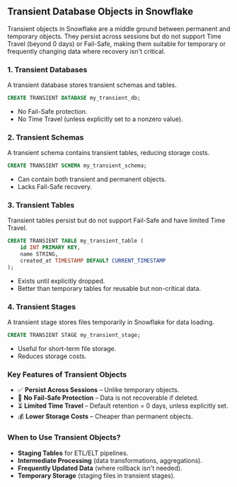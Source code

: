 ## Transient Database Objects in Snowflake

Transient objects in Snowflake are a middle ground between permanent and temporary objects. They persist across sessions but do not support Time Travel (beyond 0 days) or Fail-Safe, making them suitable for temporary or frequently changing data where recovery isn't critical.

### 1. Transient Databases
A transient database stores transient schemas and tables.

```sql
CREATE TRANSIENT DATABASE my_transient_db;
```
- No Fail-Safe protection.
- No Time Travel (unless explicitly set to a nonzero value).

### 2. Transient Schemas
A transient schema contains transient tables, reducing storage costs.

```sql
CREATE TRANSIENT SCHEMA my_transient_schema;
```
- Can contain both transient and permanent objects.
- Lacks Fail-Safe recovery.

### 3. Transient Tables
Transient tables persist but do not support Fail-Safe and have limited Time Travel.

```sql
CREATE TRANSIENT TABLE my_transient_table (
    id INT PRIMARY KEY,
    name STRING,
    created_at TIMESTAMP DEFAULT CURRENT_TIMESTAMP
);
```
- Exists until explicitly dropped.
- Better than temporary tables for reusable but non-critical data.

### 4. Transient Stages
A transient stage stores files temporarily in Snowflake for data loading.

```sql
CREATE TRANSIENT STAGE my_transient_stage;
```
- Useful for short-term file storage.
- Reduces storage costs.

### Key Features of Transient Objects
- ✅ **Persist Across Sessions** – Unlike temporary objects.
- 🚫 **No Fail-Safe Protection** – Data is not recoverable if deleted.
- ⏳ **Limited Time Travel** – Default retention = 0 days, unless explicitly set.
- 💰 **Lower Storage Costs** – Cheaper than permanent objects.

### When to Use Transient Objects?
- **Staging Tables** for ETL/ELT pipelines.
- **Intermediate Processing** (data transformations, aggregations).
- **Frequently Updated Data** (where rollback isn't needed).
- **Temporary Storage** (staging files in transient stages).
